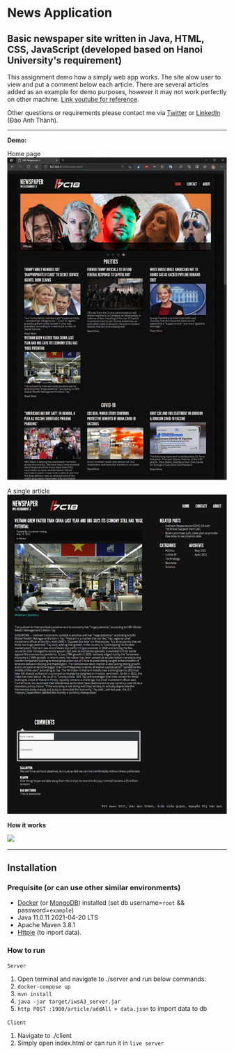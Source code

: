 # News Application
Basic newspaper site written in Java, HTML, CSS, JavaScript (developed based on Hanoi University's requirement)
---
This assignment demo how a simply web app works. The site alow user to view and put a comment below each article. There are several articles added as an example for demo purposes, however it may not work perfectly on other machine.
[Link youtube for reference](https://www.youtube.com/watch?v=MhyoND-mgx4).

Other questions or requirements please contact me via [Twitter](https://twitter.com/sirEddieDao) or [LinkedIn](https://www.linkedin.com/in/daoanhthanh/) (Đào Anh Thành).

---
**Demo:**

Home page
![](./demo/homepage.jpg)

A single article
![](./demo/singlepost.jpg)

**How it works**

![](https://www.partech.nl/publication-image/%7B46D64AEE-5C24-439A-8659-3E6E17F3ED9A%7D)

---
## Installation
### Prequisite (or can use other similar environments)
- [Docker](https://www.docker.com/products/docker-desktop) (or [MongoDB](https://www.mongodb.com/)) installed (set db username=```root``` && password=```example```)
- Java 11.0.11 2021-04-20 LTS
- Apache Maven 3.8.1
- [Httpie](https://httpie.io/) (to inport data). 

### How to run
```Server```
1. Open terminal and navigate to ./server and run below commands:
2. ```docker-compose up```
3. ```mvn install```
4. ```java -jar target/iwsA3_server.jar```
5. ```http POST :1900/article/addAll > data.json``` to import data to db

```Client```
1. Navigate to ./client
2. Simply open index.html or can run it in ```live server```
